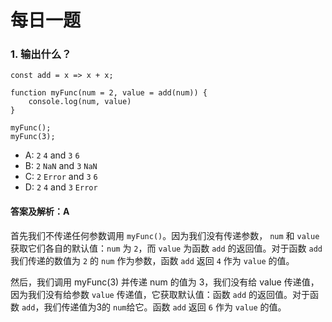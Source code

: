 # 每日一题

### 1. 输出什么？

```
const add = x => x + x;

function myFunc(num = 2, value = add(num)) {
	console.log(num, value)
}

myFunc();
myFunc(3);
```

- A: `2` `4` and `3` `6`
- B: `2` `NaN` and `3` `NaN`
- C: `2` `Error` and `3` `6`
- D: `2` `4` and `3` `Error`

#### 答案及解析：A

首先我们不传递任何参数调用 `myFunc()`。因为我们没有传递参数， `num` 和 `value` 获取它们各自的默认值：`num` 为 `2`，而 `value` 为函数 `add` 的返回值。对于函数 `add` 我们传递的数值为 `2` 的 `num` 作为参数，函数 `add` 返回 `4` 作为 `value` 的值。

然后，我们调用 myFunc(3) 并传递 num 的值为 3，我们没有给 value 传递值， 因为我们没有给参数 `value` 传递值，它获取默认值：函数 `add` 的返回值。对于函数 `add`，我们传递值为3的 `num`给它。函数 `add` 返回 `6` 作为 `value` 的值。 

